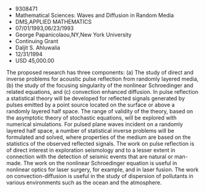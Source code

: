 
* 9308471
* Mathematical Sciences: Waves and Diffusion in Random Media
* DMS,APPLIED MATHEMATICS
* 07/01/1993,06/23/1993
* George Papanicolaou,NY,New York University
* Continuing Grant
* Daljit S. Ahluwalia
* 12/31/1994
* USD 45,000.00

The proposed research has three components: (a) The study of direct and inverse
problems for acoustic pulse reflection from randomly layered media, (b) the
study of the focusing singularity of the nonlinear Schroedinger and related
equations, and (c) convection enhanced diffusion. In pulse reflection a
statistical theory will be developed for reflected signals generated by pulses
emitted by a point source located on the surface or above a randomly layered
half space. The range of validity of the theory, based on the asymptotic theory
of stochastic equations, will be explored with numerical simulations. For pulsed
plane waves incident on a randomly layered half space, a number of statistical
inverse problems will be formulated and solved, where properties of the medium
are based on the statistics of the observed reflected signals. The work on pulse
reflection is of direct interest in exploration seismology and to a lesser
extent in connection with the detection of seismic events that are natural or
man-made. The work on the nonlinear Schroedinger equation is useful in nonlinear
optics for laser surgery, for example, and in laser fusion. The work on
convection-diffusion is useful in the study of dispersion of pollutants in
various environments such as the ocean and the atmosphere.
